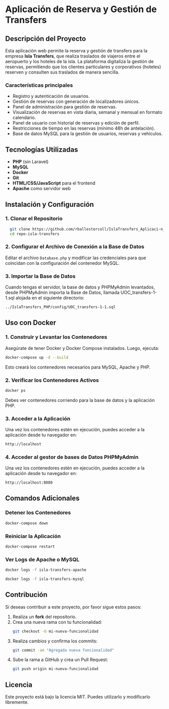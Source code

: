 # Aplicación de Reserva y Gestión de Transfers

## Descripción del Proyecto

Esta aplicación web permite la reserva y gestión de transfers para la empresa **Isla Transfers**, que realiza traslados de viajeros entre el aeropuerto y los hoteles de la isla. La plataforma digitaliza la gestión de reservas, permitiendo que los clientes particulares y corporativos (hoteles) reserven y consulten sus traslados de manera sencilla.

### Características principales

- Registro y autenticación de usuarios.
- Gestión de reservas con generación de localizadores únicos.
- Panel de administración para gestión de reservas.
- Visualización de reservas en vista diaria, semanal y mensual en formato calendario.
- Panel de usuario con historial de reservas y edición de perfil.
- Restricciones de tiempo en las reservas (mínimo 48h de antelación).
- Base de datos MySQL para la gestión de usuarios, reservas y vehículos.

## Tecnologías Utilizadas

- **PHP** (sin Laravel)
- **MySQL**
- **Docker**
- **Git**
- **HTML/CSS/JavaScript** para el frontend
- **Apache** como servidor web

## Instalación y Configuración

### 1. Clonar el Repositorio

```bash
  git clone https://github.com/rballestercoll/IslaTransfers_Aplicaci-n_de_reserva_y_gesti-n_de_transfers_V1.git
  cd repo-isla-transfers
```

### 2. Configurar el Archivo de Conexión a la Base de Datos

Editar el archivo `Database.php` y modificar las credenciales para que coincidan con la configuración del contenedor MySQL.

### 3. Importar la Base de Datos

Cuando tengas el servidor, la base de datos y PHPMyAdmin levantados, desde PHPMyAdmin importa la Base de Datos, llamada UOC_transfers-1-1.sql alojada en el siguiente directorio:

```bash
../IslaTransfers_PHP/config/UOC_transfers-1-1.sql
```

## Uso con Docker

### 1. Construir y Levantar los Contenedores

Asegúrate de tener Docker y Docker Compose instalados. Luego, ejecuta:

```bash
docker-compose up -d --build
```

Esto creará los contenedores necesarios para MySQL, Apache y PHP.

### 2. Verificar los Contenedores Activos

```bash
docker ps
```

Debes ver contenedores corriendo para la base de datos y la aplicación PHP.

### 3. Acceder a la Aplicación

Una vez los contenedores estén en ejecución, puedes acceder a la aplicación desde tu navegador en:

```bash
http://localhost
```

### 4. Acceder al gestor de bases de Datos PHPMyAdmin

Una vez los contenedores estén en ejecución, puedes acceder a la aplicación desde tu navegador en:

```bash
http://localhost:8080
```

## Comandos Adicionales

### Detener los Contenedores

```bash
docker-compose down
```

### Reiniciar la Aplicación

```bash
docker-compose restart
```

### Ver Logs de Apache o MySQL

```bash
docker logs -f isla-transfers-apache
```

```bash
docker logs -f isla-transfers-mysql
```

## Contribución

Si deseas contribuir a este proyecto, por favor sigue estos pasos:

1. Realiza un **fork** del repositorio.
2. Crea una nueva rama con tu funcionalidad:
   ```bash
   git checkout -b mi-nueva-funcionalidad
   ```
3. Realiza cambios y confirma los commits:
   ```bash
   git commit -am "Agregada nueva funcionalidad"
   ```
4. Sube la rama a GitHub y crea un Pull Request:
   ```bash
   git push origin mi-nueva-funcionalidad
   ```

## Licencia

Este proyecto está bajo la licencia MIT. Puedes utilizarlo y modificarlo libremente.
